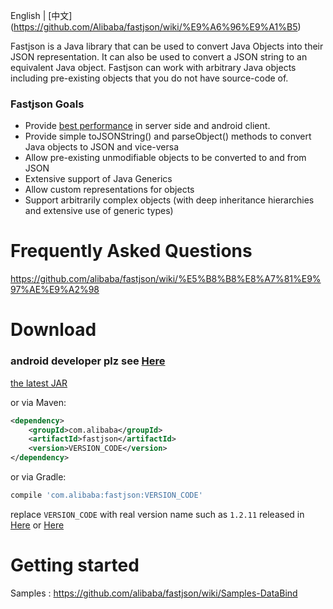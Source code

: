 English | [中文] (https://github.com/Alibaba/fastjson/wiki/%E9%A6%96%E9%A1%B5)

Fastjson is a Java library that can be used to convert Java Objects into their JSON representation. It can also be used to convert a JSON string to an equivalent Java object. Fastjson can work with arbitrary Java objects including pre-existing objects that you do not have source-code of.

### Fastjson Goals
 * Provide [best performance](https://github.com/alibaba/fastjson/wiki/Benchmark_1_2_11) in server side and android client.
 * Provide simple toJSONString() and parseObject() methods to convert Java objects to JSON and vice-versa
 * Allow pre-existing unmodifiable objects to be converted to and from JSON
 * Extensive support of Java Generics
 * Allow custom representations for objects
 * Support arbitrarily complex objects (with deep inheritance hierarchies and extensive use of generic types)

# Frequently Asked Questions
https://github.com/alibaba/fastjson/wiki/%E5%B8%B8%E8%A7%81%E9%97%AE%E9%A2%98

# Download
### android developer plz see [Here][0]

[the latest JAR][1] 

or via Maven:
```xml
<dependency>
    <groupId>com.alibaba</groupId>
    <artifactId>fastjson</artifactId>
    <version>VERSION_CODE</version>
</dependency>
```

or via Gradle:
```groovy
compile 'com.alibaba:fastjson:VERSION_CODE'
```

replace `VERSION_CODE` with real version name such as `1.2.11` released in [Here][2] or [Here][3]

[0]: https://github.com/alibaba/fastjson/wiki/Android%E7%89%88%E6%9C%AC
[1]: https://search.maven.org/remote_content?g=com.alibaba&a=fastjson&v=LATEST
[2]: http://search.maven.org/#search%7Cgav%7C1%7Cg%3A%22com.alibaba%22%20AND%20a%3A%22fastjson%22
[3]: http://repo1.maven.org/maven2/com/alibaba/fastjson/

# Getting started
Samples : https://github.com/alibaba/fastjson/wiki/Samples-DataBind